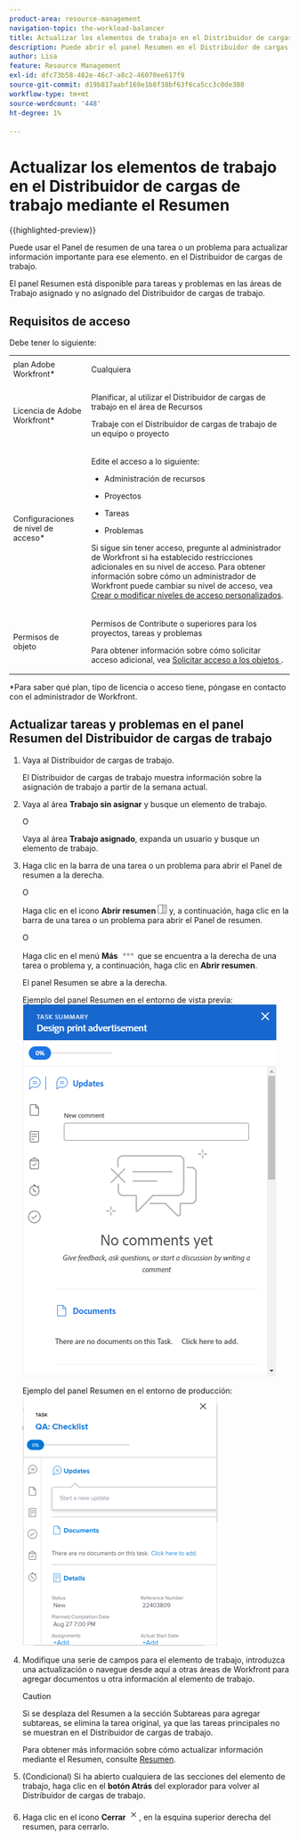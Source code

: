 ```yaml
---
product-area: resource-management
navigation-topic: the-workload-balancer
title: Actualizar los elementos de trabajo en el Distribuidor de cargas de trabajo mediante el Resumen
description: Puede abrir el panel Resumen en el Distribuidor de cargas de trabajo para actualizar los elementos de trabajo en las áreas de Trabajo asignado y No asignado.
author: Lisa
feature: Resource Management
exl-id: dfc73b58-482e-46c7-a8c2-46070ee617f9
source-git-commit: d19b817aabf169e1b8f38bf63f6ca5cc3c0de308
workflow-type: tm+mt
source-wordcount: '448'
ht-degree: 1%

---
```


# Actualizar los elementos de trabajo en el Distribuidor de cargas de trabajo mediante el Resumen

{{highlighted-preview}}

Puede usar el Panel de resumen de una tarea o un problema para actualizar información importante para ese elemento. en el Distribuidor de cargas de trabajo.

El panel Resumen está disponible para tareas y problemas en las áreas de Trabajo asignado y no asignado del Distribuidor de cargas de trabajo.

## Requisitos de acceso

Debe tener lo siguiente:

<table style="table-layout:auto"> 
 <col> 
 <col> 
 <tbody> 
  <tr> 
   <td role="rowheader">plan Adobe Workfront*</td> 
   <td> <p>Cualquiera </p> </td> 
  </tr> 
  <tr> 
   <td role="rowheader">Licencia de Adobe Workfront*</td> 
   <td> <p>Planificar, al utilizar el Distribuidor de cargas de trabajo en el área de Recursos</p>
   <p>Trabaje con el Distribuidor de cargas de trabajo de un equipo o proyecto</p> 
 </p> </td> 
  </tr> 
  <tr> 
   <td role="rowheader">Configuraciones de nivel de acceso*</td> 
   <td> <p>Edite el acceso a lo siguiente:</p> 
    <ul> 
     <li> <p>Administración de recursos</p> </li> 
     <li> <p>Proyectos</p> </li> 
     <li> <p>Tareas</p> </li> 
     <li> <p>Problemas</p> </li> 
    </ul> <p>Si sigue sin tener acceso, pregunte al administrador de Workfront si ha establecido restricciones adicionales en su nivel de acceso. Para obtener información sobre cómo un administrador de Workfront puede cambiar su nivel de acceso, vea <a href="../../administration-and-setup/add-users/configure-and-grant-access/create-modify-access-levels.md" class="MCXref xref">Crear o modificar niveles de acceso personalizados</a>.</p> </td> 
  </tr> 
  <tr> 
   <td role="rowheader">Permisos de objeto</td> 
   <td> <p>Permisos de Contribute o superiores para los proyectos, tareas y problemas </p> <p>Para obtener información sobre cómo solicitar acceso adicional, vea <a href="../../workfront-basics/grant-and-request-access-to-objects/request-access.md" class="MCXref xref">Solicitar acceso a los objetos </a>.</p> </td> 
  </tr> 
 </tbody> 
</table>

&#42;Para saber qué plan, tipo de licencia o acceso tiene, póngase en contacto con el administrador de Workfront.

## Actualizar tareas y problemas en el panel Resumen del Distribuidor de cargas de trabajo

1. Vaya al Distribuidor de cargas de trabajo.

   El Distribuidor de cargas de trabajo muestra información sobre la asignación de trabajo a partir de la semana actual.

1. Vaya al área **Trabajo sin asignar** y busque un elemento de trabajo.

   O

   Vaya al área **Trabajo asignado**, expanda un usuario y busque un elemento de trabajo.

1. Haga clic en la barra de una tarea o un problema para abrir el Panel de resumen a la derecha.

   O

   Haga clic en el icono **Abrir resumen** ![](assets/summary-panel-icon.png) y, a continuación, haga clic en la barra de una tarea o un problema para abrir el Panel de resumen.

   O

   Haga clic en el menú **Más** ![](assets/more-icon.png) que se encuentra a la derecha de una tarea o problema y, a continuación, haga clic en **Abrir resumen**.

   El panel Resumen se abre a la derecha.

   <div class="preview">

   Ejemplo del panel Resumen en el entorno de vista previa:
   ![Panel de resumen](assets/summary-panel-task-wb-new-comments.png)

   </div>

   Ejemplo del panel Resumen en el entorno de producción:
   ![Panel de resumen](assets/summary-panel-for-task-in-workload-balancer-350x449.png)

1. Modifique una serie de campos para el elemento de trabajo, introduzca una actualización o navegue desde aquí a otras áreas de Workfront para agregar documentos u otra información al elemento de trabajo.

   >[!CAUTION]
   >
   >Si se desplaza del Resumen a la sección Subtareas para agregar subtareas, se elimina la tarea original, ya que las tareas principales no se muestran en el Distribuidor de cargas de trabajo.

   Para obtener más información sobre cómo actualizar información mediante el Resumen, consulte [Resumen](../../workfront-basics/the-new-workfront-experience/summary-overview.md).

1. (Condicional) Si ha abierto cualquiera de las secciones del elemento de trabajo, haga clic en el **botón Atrás** del explorador para volver al Distribuidor de cargas de trabajo.
1. Haga clic en el icono **Cerrar** ![](assets/close-icon.png), en la esquina superior derecha del resumen, para cerrarlo.
